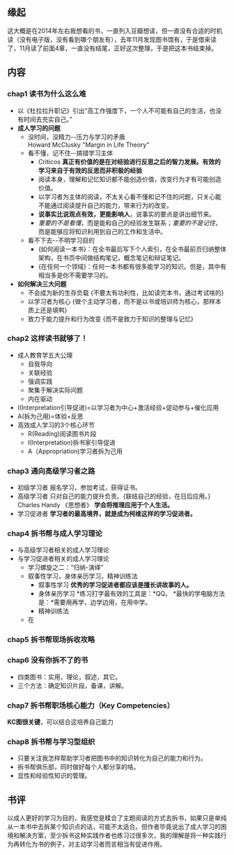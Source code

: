 ##  缘起
这大概是在2014年左右我想看的书，一直列入豆瓣想读，但一直没有合适的时机读（没有电子版，没有看到哪个朋友有），去年11月发现图书馆有，于是借来读了，11月读了前面4章，一直没有结尾，正好这次整理，于是把这本书结束掉。

##  内容
###  chap1 读书为什么这么难
+ 以《杜拉拉升职记》引出“高工作强度下，一个人不可能有自己的生活，也没有时间去充实自己。”
+ **成人学习的问题**
	+ 没时间，没精力--压力与学习的矛盾  
    Howard McClusky "Margin in Life Theory"
 	+ 看不懂，记不住--搞错学习主体  
	 	+ Criticos **真正有价值的是在对经验进行反思之后的智力发展。有效的学习来自于有效的反思而非积极的经验**  
	  	+ 阅读本身，理解和记忆知识都不能创造价值，改变行为才有可能创造价值。
		+ 以学习者为主体的阅读，不太关心看不懂和记不住的问题，只关心能不能通过阅读提升自己的能力，带来行为的改变。
		+ **说事实比说观点有效，更能影响人**，说事实的要点是讲出细节来。
		+ *重要的不是看懂*，而是能和自己的经验发生联系；*重要的不是记住*，而是能够应将知识利用到自己的工作和生活中。
 	+ 看不下去--不明学习目的
		+ {如何阅读一本书}：在全书最后写下个人索引，在全书最前页归纳整体架构，在书页中间做结构笔记，概念笔记和辩证笔记。
		+ {在任何一个领域}：任何一本书都有很多能学习的知识。但是，其中有相当多是你不需要学习的。
+ **如何解决三大问题**
	+ 不会成为新的生存负载  {不要太有功利性，比如读完本书，通过考试啥的}
	+ 以学习者为核心  {做个主动学习者，而不是以书或培训师为核心，那样本质上还是填鸭}
	+ 致力于能力提升和行为改变  {而不是致力于知识的整理与记忆}

###  chap2 这样读书就够了！
+ 成人教育学五大公理
	+ 自我导向
	+ 关联经验
	+ 强调实践
	+ 聚集于解决实际问题
	+ 内在驱动
+ I(Interpretation引导促进)=以学习者为中心+激活经验+促动参与+催化应用
+ A(拆为己用)=体验+反思
+ 高效成人学习的3个核心环节
	+ R(Reading)阅读图书片段
	+ I(Interpretation)拆书家引导促进
	+ A（Appropriation)学习者拆为己用

###  chap3 通向高级学习者之路
+ 初级学习者
报名学习，参加考试，获得证书。
+ 高级学习者
只对自己的能力提升负责。{联结自己的经验，在日后应用。}
Charles Handy 《思想者》  **学会将推理应用于个人生活。**
+ 学习促进者
**学习者的最高境界，就是成为柯维这样的学习促进者。**

###  chap4 拆书帮与成人学习理论
+ 与高级学习者相关的成人学习理论
+ 与学习促进者相关的成人学习理论
  + 学习螺旋之二：“归纳-演绎”
  + 叙事性学习，身体亲历学习，精神训练法
    + 叙事性学习
    **优秀的学习促进者都应该是擅长讲故事的人。**
    + 身体亲历学习
    *练习打字最有效的工具是：*QQ。
    *最快的学电脑方法是：*需要用再学，边学边用，在用中学。
    + 精神训练法
  + 在

###  chap5 拆书帮现场拆收攻略

###  chap6 没有你拆不了的书
+ 四类图书：实用，理论，叙述，其它。
+ 三个方法：确定知识片段，备课，讲解。

###  chap7 拆书帮职场核心能力（Key Competencies）
**KC图很关键**，可以结合这培养自己能力

###  chap8 拆书帮与学习型组织
+   只要关注我怎样帮助学习者把图书中的知识转化为自己的能力和行为。
+   拆书帮俱乐部，同时做好每个人都分享的啥。
+   显性和经验性知识的管理。


##  书评
以成人更好的学习为目的，我感觉是糅合了主题阅读的方式去拆书，如果只是单纯从一本书中去拆某个知识点的话，可能不太适合。但作者毕竟说出了成人学习的困境和解决方案，至少拆书这种实践作者也练习过很多次，我的理解是将一种实践行为再转化为书的例子，对主动学习者而言相当有促进作用。





